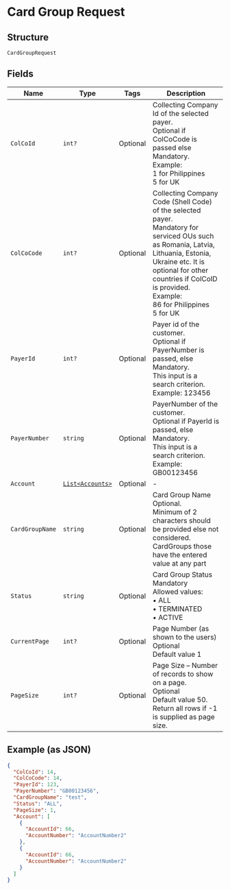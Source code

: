 
# Card Group Request

## Structure

`CardGroupRequest`

## Fields

| Name | Type | Tags | Description |
|  --- | --- | --- | --- |
| `ColCoId` | `int?` | Optional | Collecting Company Id of the selected payer.<br>Optional if ColCoCode is passed else Mandatory.<br>Example:<br>1 for Philippines<br>5 for UK |
| `ColCoCode` | `int?` | Optional | Collecting Company Code (Shell Code) of the selected payer.<br>Mandatory for serviced OUs such as Romania, Latvia, Lithuania, Estonia, Ukraine etc. It is optional for other countries if ColCoID is provided.<br>Example:<br>86 for Philippines<br>5 for UK |
| `PayerId` | `int?` | Optional | Payer id of the customer.<br>Optional if PayerNumber is passed, else Mandatory.<br>This input is a search criterion.<br>Example: 123456 |
| `PayerNumber` | `string` | Optional | PayerNumber of the customer.<br>Optional if PayerId is passed, else Mandatory.<br>This input is a search criterion.<br>Example: GB00123456 |
| `Account` | [`List<Accounts>`](../../doc/models/accounts.md) | Optional | - |
| `CardGroupName` | `string` | Optional | Card Group Name<br>Optional.<br>Minimum of 2 characters should be provided else not considered.<br>CardGroups those have the entered value at any part |
| `Status` | `string` | Optional | Card Group Status<br>Mandatory<br>Allowed values:<br>•    ALL<br>•    TERMINATED<br>•    ACTIVE |
| `CurrentPage` | `int?` | Optional | Page Number (as shown to the users)<br>Optional<br>Default value 1 |
| `PageSize` | `int?` | Optional | Page Size – Number of records to show on a page.<br>Optional<br>Default value 50.<br>Return all rows if -1 is supplied as page size. |

## Example (as JSON)

```json
{
  "ColCoId": 14,
  "ColCoCode": 14,
  "PayerId": 123,
  "PayerNumber": "GB00123456",
  "CardGroupName": "test",
  "Status": "ALL",
  "PageSize": 1,
  "Account": [
    {
      "AccountId": 66,
      "AccountNumber": "AccountNumber2"
    },
    {
      "AccountId": 66,
      "AccountNumber": "AccountNumber2"
    }
  ]
}
```

